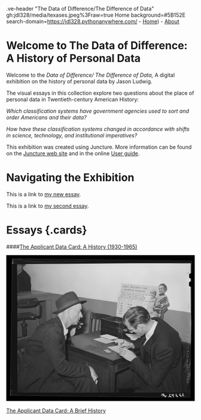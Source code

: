 .ve-header "The Data of Difference/The Difference of Data" gh:jdl328/media/texases.jpeg%3Fraw=true Home background=#5B152E search-domain=https://jdl328.pythonanywhere.com/
    - [Home]())
    - [About](about)

# Welcome to The Data of Difference: A History of Personal Data
Welcome to the _Data of Difference/ The Difference of Data,_ A digital exhibition on the history of personal data by Jason Ludwig.

The visual essays in this collection explore two questions about the place of personal data in Twentieth-century American History:

_Which classification systems have government agencies used to sort and order Americans and their data?_ 
        
 _How have these classification systems changed in accordance with shifts in science, technology, and institutional imperatives?_

This exhibition was created using Juncture. More information can be found on the [Juncture web site](https://juncture-digital.org) and in the online [User guide](https://github.com/JSTOR-Labs/juncture/wiki).

# 
# Navigating the Exhibition
This is a link to [my new essay](sample-essay).

This is a link to [my second essay](essay2).


#

# Essays {.cards}

####[The Applicant Data Card: A History (1930-1965)](https://jdl328.pythonanywhere.com/essay2)


![](https://github.com/jdl328/media/blob/main/texases.jpeg?raw=true)

[The Applicant Data Card: A Brief History](essay2)

